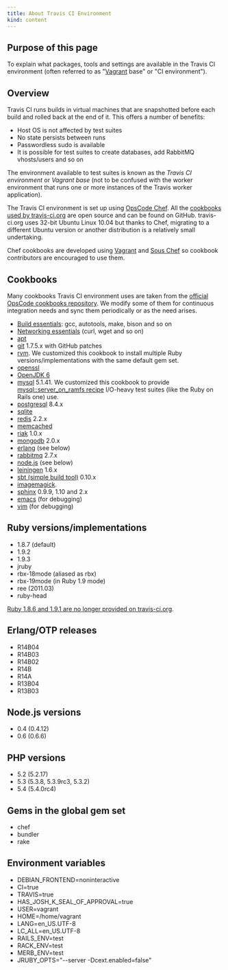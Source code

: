 ```yaml
---
title: About Travis CI Environment
kind: content
---
```


## Purpose of this page

To explain what packages, tools and settings are available in the Travis CI environment (often referred to as "[Vagrant](http://vagrantup.com/) base" or "CI environment").


## Overview

Travis CI runs builds in virtual machines that are snapshotted before each build and rolled back at the end of it.
This offers a number of benefits:

 * Host OS is not affected by test suites
 * No state persists between runs
 * Passwordless sudo is available
 * It is possible for test suites to create databases, add RabbitMQ vhosts/users and so on

The environment available to test suites is known as the *Travis CI environment* or *Vagrant base* (not to be confused with
the worker environment that runs one or more instances of the Travis worker application).

The Travis CI environment is set up using [OpsCode Chef](http://www.opscode.com/chef/). All the [cookbooks used by travis-ci.org](https://github.com/travis-ci/travis-cookbooks/tree/master/vagrant_base) are open source and
can be found on GitHub. travis-ci.org uses 32-bit Ubuntu Linux 10.04 but thanks to Chef, migrating to a different Ubuntu version or another distribution is a relatively small undertaking.

Chef cookbooks are developed using [Vagrant](http://vagrantup.com/) and [Sous Chef](https://github.com/michaelklishin/sous-chef) so
cookbook contributors are encouraged to use them.


## Cookbooks

Many cookbooks Travis CI environment uses are taken from the [official OpsCode cookbooks repository](https://github.com/opscode/cookbooks).
We modify some of them for continuous integration needs and sync them periodically or as the need arises.

* [Build essentials](https://github.com/travis-ci/travis-cookbooks/tree/master/vagrant_base/build-essential): gcc, autotools, make, bison and so on
* [Networking essentials](https://github.com/travis-ci/travis-cookbooks/tree/master/vagrant_base/networking_basics) (curl, wget and so on)
* [apt](https://github.com/travis-ci/travis-cookbooks/tree/master/vagrant_base/apt)
* [git](https://github.com/travis-ci/travis-cookbooks/tree/master/vagrant_base/git) 1.7.5.x with GitHub patches
* [rvm](https://github.com/travis-ci/travis-cookbooks/tree/master/vagrant_base/rvm). We customized this cookbook to install multiple Ruby versions/implementations with the same default gem set.
* [openssl](https://github.com/travis-ci/travis-cookbooks/tree/master/vagrant_base/openssl)
* [OpenJDK 6](https://github.com/travis-ci/travis-cookbooks/tree/master/vagrant_base/java)
* [mysql](https://github.com/travis-ci/travis-cookbooks/tree/master/vagrant_base/mysql) 5.1.41. We customized this cookbook to provide [mysql::server_on_ramfs recipe](http://bit.ly/mysql-on-ramfs) I/O-heavy test suites (like the Ruby on Rails one) use.
* [postgresql](https://github.com/travis-ci/travis-cookbooks/tree/master/vagrant_base/postgresql) 8.4.x
* [sqlite](https://github.com/travis-ci/travis-cookbooks/tree/master/vagrant_base/sqlite)
* [redis](https://github.com/travis-ci/travis-cookbooks/tree/master/vagrant_base/redis) 2.2.x
* [memcached](https://github.com/travis-ci/travis-cookbooks/tree/master/vagrant_base/memcached)
* [riak](https://github.com/travis-ci/travis-cookbooks/tree/master/vagrant_base/riak) 1.0.x
* [mongodb](https://github.com/travis-ci/travis-cookbooks/tree/master/vagrant_base/mongodb) 2.0.x
* [erlang](https://github.com/travis-ci/travis-cookbooks/tree/master/vagrant_base/erlang) (see below)
* [rabbitmq](https://github.com/travis-ci/travis-cookbooks/tree/master/vagrant_base/rabbitmq) 2.7.x
* [node.js](https://github.com/travis-ci/travis-cookbooks/tree/master/vagrant_base/nodejs) (see below)
* [leiningen](https://github.com/travis-ci/travis-cookbooks/tree/master/vagrant_base/leiningen) 1.6.x
* [sbt (simple build tool)](https://github.com/travis-ci/travis-cookbooks/tree/master/vagrant_base/sbt) 0.10.x
* [imagemagick](https://github.com/travis-ci/travis-cookbooks/tree/master/vagrant_base/imagemagick).
* [sphinx](https://github.com/travis-ci/travis-cookbooks/tree/master/vagrant_base/sphinx) 0.9.9, 1.10 and 2.x
* [emacs](https://github.com/travis-ci/travis-cookbooks/tree/master/vagrant_base/emacs) (for debugging)
* [vim](https://github.com/travis-ci/travis-cookbooks/tree/master/vagrant_base/vim) (for debugging)


## Ruby versions/implementations

* 1.8.7 (default)
* 1.9.2
* 1.9.3
* jruby
* rbx-18mode (aliased as rbx)
* rbx-19mode (in Ruby 1.9 mode)
* ree (2011.03)
* ruby-head

[Ruby 1.8.6 and 1.9.1 are no longer provided on travis-ci.org](https://twitter.com/travisci/status/114926454122364928).


## Erlang/OTP releases

* R14B04
* R14B03
* R14B02
* R14B
* R14A
* R13B04
* R13B03

## Node.js versions

* 0.4 (0.4.12)
* 0.6 (0.6.6)

## PHP versions

* 5.2 (5.2.17)
* 5.3 (5.3.8, 5.3.9rc3, 5.3.2)
* 5.4 (5.4.0rc4)


## Gems in the global gem set

* chef
* bundler
* rake


## Environment variables

* DEBIAN_FRONTEND=noninteractive
* CI=true
* TRAVIS=true
* HAS_JOSH_K_SEAL_OF_APPROVAL=true
* USER=vagrant
* HOME=/home/vagrant
* LANG=en_US.UTF-8
* LC_ALL=en_US.UTF-8
* RAILS_ENV=test
* RACK_ENV=test
* MERB_ENV=test
* JRUBY_OPTS="--server -Dcext.enabled=false"
